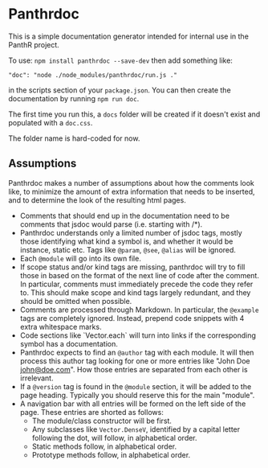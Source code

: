 # Panthrdoc

This is a simple documentation generator intended for internal use in the PanthR project.

To use: `npm install panthrdoc --save-dev` then add something like:

```
"doc": "node ./node_modules/panthrdoc/run.js ."
```

in the scripts section of your `package.json`. You can then create the documentation by running `npm run doc`.

The first time you run this, a `docs` folder will be created if it doesn't exist and populated with a `doc.css`.

The folder name is hard-coded for now.

## Assumptions

Panthrdoc makes a number of assumptions about how the comments look like, to minimize the amount of extra information that needs to be inserted, and to determine the look of the resulting html pages.

- Comments that should end up in the documentation need to be comments that jsdoc would parse (i.e. starting with /\*).
- Panthrdoc understands only a limited number of jsdoc tags, mostly those identifying what kind a symbol is, and whether it would be instance, static etc. Tags like `@param`, `@see`, `@alias` will be ignored.
- Each `@module` will go into its own file.
- If scope status and/or kind tags are missing, panthrdoc will try to fill those in based on the format of the next line of code after the comment. In particular, comments must immediately precede the code they refer to. This should make scope and kind tags largely redundant, and they should be omitted when possible.
- Comments are processed through Markdown. In particular, the `@example` tags are completely ignored. Instead, prepend code snippets with 4 extra whitespace marks.
- Code sections like \`Vector.each\` will turn into links if the corresponding symbol has a documentation.
- Panthrdoc expects to find an `@author` tag with each module. It will then process this author tag looking for one or more entries like "John Doe <john@doe.com>". How those entries are separated from each other is irrelevant.
- If a `@version` tag is found in the `@module` section, it will be added to the page heading. Typically you should reserve this for the main "module".
- A navigation bar with all entries will be formed on the left side of the page. These entries are shorted as follows:
    * The module/class constructor will be first.
    * Any subclasses like `Vector.DenseV`, identified by a capital letter following the dot, will follow, in alphabetical order.
    * Static methods follow, in alphabetical order.
    * Prototype methods follow, in alphabetical order.
